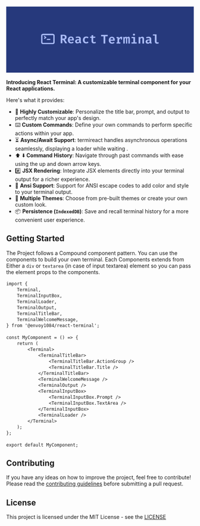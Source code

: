 ![React Terminal](assets/logo-full.svg)

**Introducing React Terminal: A customizable terminal component for your React applications.**

Here's what it provides:

- 🔮 **Highly Customizable**: Personalize the title bar, prompt, and output to perfectly match your app's design.
- ⌨️ **Custom Commands**: Define your own commands to perform specific actions within your app.
- ⏳ **Async/Await Support**: termireact handles asynchronous operations seamlessly, displaying a loader while waiting .
- ⬆️ ⬇️ **Command History**: Navigate through past commands with ease using the up and down arrow keys.
- #️⃣ **JSX Rendering**: Integrate JSX elements directly into your terminal output for a richer experience.
- 🌈 **Ansi Support**: Support for ANSI escape codes to add color and style to your terminal output.
- 🎨 **Multiple Themes**: Choose from pre-built themes or create your own custom look.
- 📦 **Persistence (`IndexedDB`)**: Save and recall terminal history for a more convenient user experience.

## Getting Started

The Project follows a Compound component pattern. You can use the components to build your own terminal. Each Components extends from Either a `div` or `textarea` (in case of input textarea) element so you can pass the element props to the components.

```tsx
import {
	Terminal,
	TerminalInputBox,
	TerminalLoader,
	TerminalOutput,
	TerminalTitleBar,
	TerminalWelcomeMessage,
} from '@envoy1084/react-terminal';

const MyComponent = () => {
	return (
		<Terminal>
			<TerminalTitleBar>
				<TerminalTitleBar.ActionGroup />
				<TerminalTitleBar.Title />
			</TerminalTitleBar>
			<TerminalWelcomeMessage />
			<TerminalOutput />
			<TerminalInputBox>
				<TerminalInputBox.Prompt />
				<TerminalInputBox.TextArea />
			</TerminalInputBox>
			<TerminalLoader />
		</Terminal>
	);
};

export default MyComponent;
```

## Contributing

If you have any ideas on how to improve the project, feel free to contribute! Please read the [contributing guidelines](https://github.com/Envoy-VC/react-terminal/blob/main/CODE_OF_CONDUCT.md) before submitting a pull request.

## License

This project is licensed under the MIT License - see the [LICENSE](https://github.com/Envoy-VC/react-terminal/blob/main/LICENSE.md)
